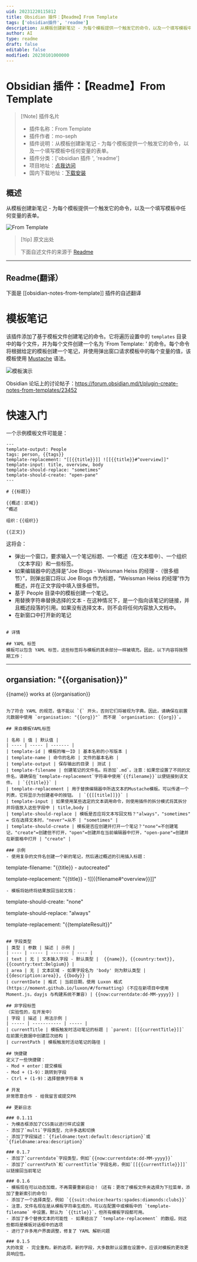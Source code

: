 ```yaml
---
uid: 20231220115812
title: Obsidian 插件：【Readme】From Template
tags: ['obsidian插件', 'readme']
description: 从模板创建新笔记 - 为每个模板提供一个触发它的命令，以及一个填写模板中任何变量的表单。
author: AI
type: readme
draft: false
editable: false
modified: 20230101000000
---
```


# Obsidian 插件：【Readme】From Template

> [!Note] 插件名片
> - 插件名称：From Template
> - 插件作者：mo-seph
> - 插件说明：从模板创建新笔记 - 为每个模板提供一个触发它的命令，以及一个填写模板中任何变量的表单。
> - 插件分类：['obsidian 插件 ', 'readme']
> - 项目地址：[点我访问](https://github.com/mo-seph/obsidian-note-from-template)
> - 国内下载地址：[下载安装](https://pkmer.cn/products/plugin/pluginMarket/?obsidian-notes-from-template)

## 概述

从模板创建新笔记 - 为每个模板提供一个触发它的命令，以及一个填写模板中任何变量的表单。

![From Template](https://cdn.pkmer.cn/covers/obsidian-notes-from-template.gif)

> [!tip] 原文出处
>
>下面自述文件的来源于 [Readme](https://ghproxy.net/https://raw.githubusercontent.com/mo-seph/obsidian-note-from-template/master/README.md)

---

## Readme(翻译）

下面是 [[obsidian-notes-from-template]] 插件的自述翻译

# 模板笔记

该插件添加了基于模板文件创建笔记的命令。它将遍历设置中的 `templates` 目录中的每个文件，并为每个文件创建一个名为 'From Template: <X>' 的命令。每个命令将根据给定的模板创建一个笔记，并使用弹出窗口请求模板中的每个变量的值，该模板使用 [Mustache](https://github.com/janl/mustache.js) 语法。

![模板演示](https://cdn.pkmer.cn/covers/obsidian-notes-from-template_1_0.gif)

Obsidian 论坛上的讨论帖子：<https://forum.obsidian.md/t/plugin-create-notes-from-templates/23452>

# 快速入门

一个示例模板文件可能是：

```
---
template-output: People
tags: person, {{tags}}
template-replacement: "[[{{title}}]] ![[{{title}}#^overview]]"
template-input: title, overview, body
template-should-replace: "sometimes"
template-should-create: "open-pane"
---

# {{标题}}

{{概述：区域}}
^概述

组织：{{组织}}

{{正文}}
```

这将会：

- 弹出一个窗口，要求输入一个笔记标题、一个概述（在文本框中）、一个组织（文本字段）和一些标签。
- 如果编辑器中的选择是“Joe Blogs - Weissman Heiss 的经理 -（很多细节）”，则弹出窗口将以 Joe Blogs 作为标题，“Weissman Heiss 的经理”作为概述，并在正文字段中填入很多细节。
- 基于 People 目录中的模板创建一个笔记。
- 用替换字符串替换选择的文本 - 在这种情况下，是一个指向该笔记的链接，并且概述段落的引用。如果没有选择文本，则不会将任何内容放入文档中。
- 在新窗口中打开新的笔记

```

# 详情

## YAML 标签
模板可以包含 YAML 标签，这些标签将与模板的其余部分一样被填充。因此，以下内容将按预期工作：
```

---
organsiation: "{{organisation}}"
---

{{name}} works at {{organisation}}

```

为了符合 YAML 的规范，值不能以 `{` 开头，否则它们将被视为字典。因此，请确保在前置元数据中使用 `organisation: "{{org}}"` 而不是 `organisation: {{org}}`。

## 来自模板YAML标签

| 名称 | 值 | 默认值 |
| ---- | ----- | ------- |
| template-id | 模板的唯一ID | 基本名称的小写版本 |
| template-name | 命令的名称 | 文件的基本名称 |
| template-output | 保存输出的目录 | 测试 |
| template-filename | 创建笔记的文件名。将添加`.md`。注意：如果您设置了不同的文件名，请确保在`template-replacement`字符串中使用`{{filename}}`以便链接到该文件。 | `{{title}}` |
| template-replacement | 用于替换编辑器中所选文本的Mustache模板。可以传递一个列表，它将显示为创建者中的按钮。 | `{{[[title]]}}` |
| template-input | 如果使用某些选定的文本调用命令，则使用插件的拆分模式将其拆分并将值放入这些字段中 | title,body |
| template-should-replace | 模板是否应将文本写回文档？"always"，"sometimes" = 仅在选择文本时，"never"=从不 | "sometimes" |
| template-should-create | 模板是否应创建并打开一个笔记？"none"=不创建笔记，"create"=创建但不打开，"open"=创建并在当前编辑器中打开，"open-pane"=创建并在新窗格中打开 | "create" |

### 示例
- 使用复杂的文件名创建一个新的笔记，然后通过概述的引用插入标题：
``` 

template-filename: "{{title}} - autocreated"

template-replacement: "{{title}} - ![[{{filename#^overview}}]]"

```
- 模板将始终将结果放回当前文档：
```

template-should-create: "none"

template-should-replace: "always"

template-replacement: "{{templateResult}}"

```

## 字段类型
| 类型 | 参数 | 描述 | 示例 |
| ---- | ----- | ------- | ---- |
| text | 无 | 文本输入字段 - 默认类型 |  {{name}}, {{country:text}}, {{country:text:Belgium}} |
| area | 无 | 文本区域 - 如果字段名为 'body' 则为默认类型 | {{description:area}}, {{body}} |
| currentDate | 格式 | 当前日期，使用 Luxon 格式 (https://moment.github.io/luxon/#/formatting) (不应在新项目中使用 Moment.js，dayjs 与构建系统不兼容) | {{now:currentdate:dd-MM-yyyy}} |

## 非字段标签
（实验性的，在开发中）
| 字段 | 描述 | 用法示例 |
| ----- | ----------- | ----- |
| currentTitle | 模板触发时活动笔记的标题 | `parent: [[{currentTitle}]]` 在前置元数据中创建层次结构 |
| currentPath | 模板触发时活动笔记的路径 |

## 快捷键
定义了一些快捷键：
- Mod + enter：提交模板
- Mod + (1-9)：跳转到字段
- Ctrl + (1-9)：选择替换字符串 N

# 开发
非常愿意合作 - 给我留言或提交PR

## 更新日志

### 0.1.11
- 为模态框添加了CSS类以进行样式设置
- 添加了`multi`字段类型，允许多选和切换
- 添加了字段描述：`{fieldname:text:default:description}`或`{fieldname:area:description}`

### 0.1.7 
- 添加了`currentdate`字段类型，例如`{{now:currentdate:dd-MM-yyyy}}`
- 添加了`currentPath`和`currentTitle`字段名称，例如`[[{{currentTitle}}]]`以链接回当前笔记

### 0.1.6 
- 模板现在可以动态加载，不再需要重新启动！（还有：更改了模板文件夹选择为下拉菜单，添加了重新索引的命令）
- 添加了一个选择类型，例如 `{{suit:choice:hearts:spades:diamonds:clubs}}`
- 注意，文件名现在是从模板字符串生成的，可以在配置中或模板中的 `template-filename` 中设置。默认为 `{{title}}`，但所有模板字段都可用。
- 添加了多个替换文本的可能性 - 如果给出了 `template-replacement` 的数组，则这些都将是模板对话框中的选项
- 进行了许多用户界面调整，修复了 YAML 解析问题

### 0.1.5
大的改变 - 完全重构，新的选项，新的字段，大多数默认设置在设置中，应该对模板的更改更具响应性。



